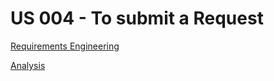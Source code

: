 # US 004 - To submit a Request

[Requirements Engineering](01.requirements-engineering/Readme.md)

[Analysis](02.analysis/Readme.md)